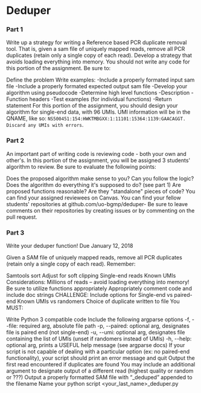 # Deduper


### Part 1

Write up a strategy for writing a Reference based PCR duplicate removal tool. That is, given a sam file of uniquely mapped reads, remove all PCR duplicates (retain only a single copy of each read). Develop a strategy that avoids loading everything into memory. You should not write any code for this portion of the assignment. Be sure to:

Define the problem
Write examples:
  -Include a properly formated input sam file
  -Include a properly formated expected output sam file
  -Develop your algorithm using pseudocode
  -Determine high level functions
  -Description
  -Function headers
  -Test examples (for individual functions)
  -Return statement
For this portion of the assignment, you should design your algorithm for single-end data, with 96 UMIs. UMI information will be in the QNAME, like so: ```NS500451:154:HWKTMBGXX:1:11101:15364:1139:GAACAGGT. Discard any UMIs with errors```.

### Part 2

An important part of writing code is reviewing code - both your own and other's. In this portion of the assignment, you will be assigned 3 students' algorithm to review. Be sure to evaluate the following points:

Does the proposed algorithm make sense to you? Can you follow the logic?
Does the algorithm do everything it's supposed to do? (see part 1)
Are proposed functions reasonable? Are they "standalone" pieces of code?
You can find your assigned reviewees on Canvas. You can find your fellow students' repositories at github.com/uo-bgmp/deduper-<user>
Be sure to leave comments on their repositories by creating issues or by commenting on the pull request.

### Part 3

Write your deduper function! Due January 12, 2018

Given a SAM file of uniquely mapped reads, remove all PCR duplicates (retain only a single copy of each read). Remember:

Samtools sort
Adjust for soft clipping
Single-end reads
Known UMIs
Considerations:
Millions of reads – avoid loading everything into memory!
Be sure to utilize functions appropriately
Appropriately comment code and include doc strings
CHALLENGE: Include options for
Single-end vs paired-end
Known UMIs vs randomers
Choice of duplicate written to file
You MUST:

Write Python 3 compatible code
Include the following argparse options
-f, --file: required arg, absolute file path
-p, --paired: optional arg, designates file is paired end (not single-end)
-u, --umi: optional arg, designates file containing the list of UMIs (unset if randomers instead of UMIs)
-h, --help: optional arg, prints a USEFUL help message (see argparse docs)
If your script is not capable of dealing with a particular option (ex: no paired-end functionality), your script should print an error message and quit
Output the first read encountered if duplicates are found
You may include an additional argument to designate output of a different read (highest quality or random or ???)
Output a properly formatted SAM file with “_deduped” appended to the filename
Name your python script <your_last_name>_deduper.py
